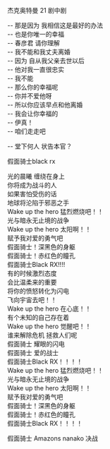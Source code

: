 杰克奥特曼 21 剧中剧  

-- 那是因为 我相信这是最好的办法  
-- 也是你唯一的幸福  
-- 春彦君 请你理解  
-- 我不能和我丈夫离婚  
-- 因为 自从我父亲去世以后  
-- 他对我一直很忠实  
-- 我不能  
-- 那么你的幸福呢  
-- 你并不爱他呀  
-- 所以你应该早点和他离婚  
-- 我会让你幸福的  
-- 伊真！  
-- 咱们走走吧  


-- 堂下何人 状告本官？



假面骑士black rx     


光的晨曦 缠绕在身上  
你将成为战斗的人  
如果害怕受伤的话  
地球将沦陷于邪恶之手  
Wake up the hero 猛烈燃烧吧！！  
光与暗永无止境的战争  
Wake up the hero 太阳啊！！  
赋予我对爱的勇气吧  
假面骑士！深黑色的身躯  
假面骑士！赤红色的瞳孔  
假面骑士Black RX!!!!  
有的时候激烈态度  
会比温柔来的重要  
将你的愤怒转化为闪电  
飞向宇宙去吧！！  
Wake up the hero 在心底！！  
有个未知的自己存在着  
Wake up the hero 觉醒吧！！  
谁来解除危机 拯救人们呢  
假面骑士 耀眼的闪电  
假面骑士 爱的战士  
假面骑士Black RX！！！！  
Wake up the hero 猛烈燃烧吧！！  
光与暗永无止境的战争  
Wake up the hero 太阳啊！！  
赋予我对爱的勇气吧  
假面骑士！深黑色的身躯  
假面骑士！赤红色的瞳孔  
假面骑士Black RX！！！！  


假面骑士 Amazons 
nanako 决战